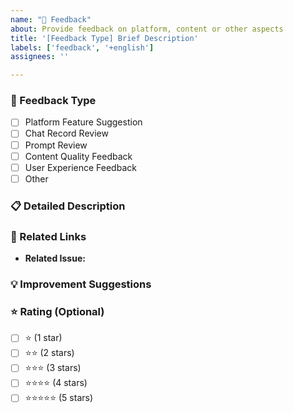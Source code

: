 ```yaml
---
name: "📝 Feedback"
about: Provide feedback on platform, content or other aspects
title: '[Feedback Type] Brief Description'
labels: ['feedback', '+english']
assignees: ''

---
```


### 📝 Feedback Type
- [ ] Platform Feature Suggestion
- [ ] Chat Record Review
- [ ] Prompt Review
- [ ] Content Quality Feedback
- [ ] User Experience Feedback
- [ ] Other

### 📋 Detailed Description
<!-- Please describe your feedback in detail -->


### 🎯 Related Links
<!-- If this is feedback on specific chat records or prompts, please provide links -->
* **Related Issue:** 

### 💡 Improvement Suggestions
<!-- If you have improvement suggestions, please explain here -->


### ⭐ Rating (Optional)
<!-- If this is a content review, you can give a rating -->
- [ ] ⭐ (1 star)
- [ ] ⭐⭐ (2 stars)
- [ ] ⭐⭐⭐ (3 stars)
- [ ] ⭐⭐⭐⭐ (4 stars)
- [ ] ⭐⭐⭐⭐⭐ (5 stars)
